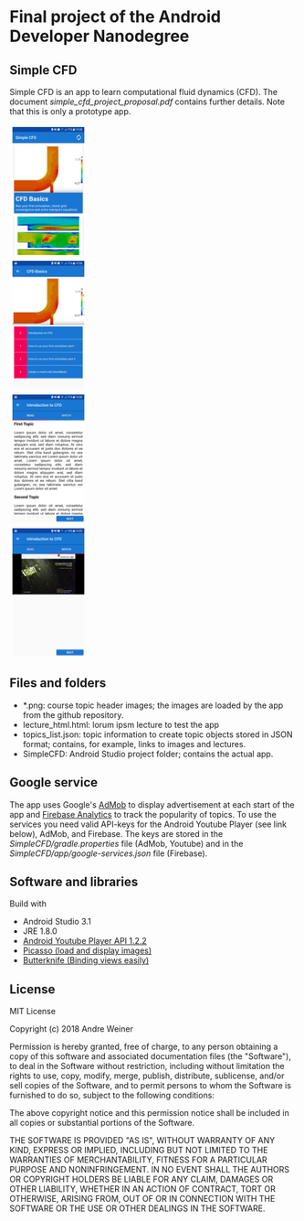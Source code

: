# Final project of the Android Developer Nanodegree

## Simple CFD
Simple CFD is an app to learn computational fluid dynamics (CFD). The document *simple_cfd_project_proposal.pdf* contains further details. Note that this is only a prototype app.

<div class="row">
 <div class="column" >
   <img src="screenshots/main_view.png" alt="Topics overview" style="width:25%;float:left; padding:5px">
 </div>
 <div class="column">
   <img src="screenshots/course_view.png" alt="Lecture overview" style="width:25%;float:left; padding:5px">
 </div>
 <div class="column">
   <img src="screenshots/lecture_read_view.png" alt="Reading lecture" style="width:25%;float:left; padding:5px">
 </div>
 <div class="column">
   <img src="screenshots/lecture_video_view.png" alt="Video lecture" style="width:25%;float:left; padding:5px">
 </div>
</div>

## Files and folders
* \*.png: course topic header images; the images are loaded by the app from the github repository.
* lecture_html.html: lorum ipsm lecture to test the app
* topics_list.json: topic information to create topic objects stored in JSON format; contains, for example, links to images and lectures.
* SimpleCFD: Android Studio project folder; contains the actual app.

## Google service
The app uses Google's [AdMob](https://developers.google.com/admob/android/quick-start) to display advertisement at each start of the app and [Firebase Analytics](https://firebase.google.com/docs/analytics/android/start/) to track the popularity of topics. To use the services you need valid API-keys for the Android Youtube Player (see link below), AdMob, and Firebase. The keys are stored in the *SimpleCFD/gradle.properties* file (AdMob, Youtube) and in the *SimpleCFD/app/google-services.json* file (Firebase).

## Software and libraries
Build with
* Android Studio 3.1
* JRE 1.8.0
* [Android Youtube Player API 1.2.2](https://developers.google.com/youtube/android/player/)
* [Picasso (load and display images)](http://square.github.io/picasso/)
* [Butterknife (Binding views easily)](http://jakewharton.github.io/butterknife/)

## License
MIT License

Copyright (c) 2018 Andre Weiner

Permission is hereby granted, free of charge, to any person obtaining a copy
of this software and associated documentation files (the "Software"), to deal
in the Software without restriction, including without limitation the rights
to use, copy, modify, merge, publish, distribute, sublicense, and/or sell
copies of the Software, and to permit persons to whom the Software is
furnished to do so, subject to the following conditions:

The above copyright notice and this permission notice shall be included in all
copies or substantial portions of the Software.

THE SOFTWARE IS PROVIDED "AS IS", WITHOUT WARRANTY OF ANY KIND, EXPRESS OR
IMPLIED, INCLUDING BUT NOT LIMITED TO THE WARRANTIES OF MERCHANTABILITY,
FITNESS FOR A PARTICULAR PURPOSE AND NONINFRINGEMENT. IN NO EVENT SHALL THE
AUTHORS OR COPYRIGHT HOLDERS BE LIABLE FOR ANY CLAIM, DAMAGES OR OTHER
LIABILITY, WHETHER IN AN ACTION OF CONTRACT, TORT OR OTHERWISE, ARISING FROM,
OUT OF OR IN CONNECTION WITH THE SOFTWARE OR THE USE OR OTHER DEALINGS IN THE
SOFTWARE.

